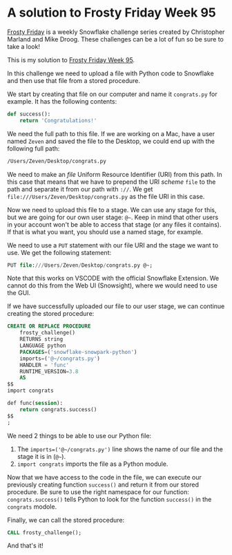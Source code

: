 # A solution to Frosty Friday Week 95

[Frosty Friday][fros] is a weekly Snowflake challenge series
created by Christopher Marland and Mike Droog.
These challenges can be a lot of fun so be sure to take a look!

This is my solution to [Frosty Friday Week 95][ffw95].

In this challenge we need to upload a file
with Python code to Snowflake
and then use that file from a stored procedure.

We start by creating that file on our computer
and name it `congrats.py` for example.
It has the following contents:

```python
def success():
    return 'Congratulations!'
```

We need the full path to this file.
If we are working on a Mac,
have a user named `Zeven` and saved the file to the Desktop,
we could end up with the following full path:

```txt
/Users/Zeven/Desktop/congrats.py
```

We need to make an *file* Uniform Resource Identifier (URI)
from this path.
In this case that means that we have to
prepend the URI *scheme* `file` to the path
and separate it from our path with `://`.
We get `file:///Users/Zeven/Desktop/congrats.py`
as the file URI in this case.

Now we need to upload this file to a stage.
We can use any stage for this,
but we are going for our own user stage: `@~`.
Keep in mind that other users in your account won't
be able to access that stage (or any files it contains).
If that is what you want,
you should use a named stage, for example.

We need to use a `PUT` statement with
our file URI and the stage we want to use.
We get the following statement:

```sql
PUT file:///Users/Zeven/Desktop/congrats.py @~;
```

Note that this works on VSCODE with the official Snowflake Extension.
We cannot do this from the Web UI (Snowsight),
where we would need to use the GUI.

If we have successfully uploaded our file to our user stage,
we can continue creating the stored procedure:

```sql
CREATE OR REPLACE PROCEDURE
    frosty_challenge()
    RETURNS string
    LANGUAGE python
    PACKAGES=('snowflake-snowpark-python')
    imports=('@~/congrats.py')
    HANDLER = 'func'
    RUNTIME_VERSION=3.8
    AS
$$
import congrats

def func(session):
    return congrats.success()
$$
;
```

We need 2 things to be able to use our Python file:

1.  The `imports=('@~/congrats.py')` line shows the name of our file
    and the stage it is in (`@~`).
1.  `import congrats` imports the file as a Python module.

Now that we have access to the code in the file,
we can execute our previously creating function `success()`
and return it from our stored procedure.
Be sure to use the right namespace for our function:
`congrats.success()` tells Python to look for
the function `success()` in the `congrats` modole.

Finally, we can call the stored procedure:

```sql
CALL frosty_challenge();
```

And that's it!

[fros]: https://frostyfriday.org/
[ffw95]: https://frostyfriday.org/blog/2024/05/24/week-95-intermediate/
